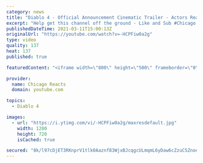 ```yaml
---
category: news
title: "Diablo 4 - Official Announcement Cinematic Trailer - Actors React"
excerpt: "Help get this channel off the ground - Like and Sub #Chicago #Blind #React."
publishedDateTime: 2021-03-11T15:00:13Z
originalUrl: "https://youtube.com/watch?v=-HCPFiw0a2g"
type: video
quality: 137
heat: 137
published: true

featuredContent: "<iframe width=\"800\" height=\"500\" frameborder=\"0\" src=\"https://www.youtube.com/embed/-HCPFiw0a2g\" allow=\"accelerometer; autoplay; encrypted-media; gyroscope; picture-in-picture\" allowfullscreen></iframe>"

provider:
  name: Chicago Reacts
  domain: youtube.com

topics:
  - Diablo 4

images:
  - url: "https://i.ytimg.com/vi/-HCPFiw0a2g/maxresdefault.jpg"
    width: 1280
    height: 720
    isCached: true

secured: "8k/l97cDjET3RKnprV1tlk0Aaznf83WjxBJcqgcULmqmL6yDaw6cZzuC5ZnoezeaoLujDSq3QiRSKzS18b4jXPgFlZ8FbIw/xzbO+40lYMvD4a8rqPBxcDs42GIyySW3STL2pUEn+mfVNFfUyf80asP7/Zyq9ESzatxQ6nm/q/6sKP+SFLTi9ulXOfLtIByhw/bey4uVKP2HaijNO4TfgrU0xpcwiELd87ViM8MwltPZ6lucqdwF4Q32eEQg95Ng9Owt95gvFG4BDuoDJyQEaX5y3Dd2BC2NX7ftMUQN2BW/Ihtu5VqmPSNpfqDJjIKCOfLQ5WU1quoF324sBtIa/jhnwSW4gw5Xiq+kC5o0FXR+1TcuHlcYM2tOAqorhfUYGRWXBpUjlWEzao4eDJz4qod1xkYQoeFNg1+A5ZfbydvHCYrfxWCP2mWoxdOvtrt2;vo4XfPraSyqGfy2BG0260g=="
---
```


